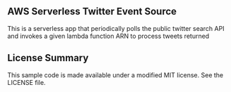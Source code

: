 ## AWS Serverless Twitter Event Source

This is a serverless app that periodically polls the public twitter search API and invokes a given lambda function ARN to process tweets returned

## License Summary

This sample code is made available under a modified MIT license. See the LICENSE file.
